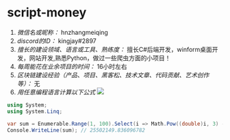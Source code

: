 # script-money

1. *微信名或昵称：* hnzhangmeiqing
2. *discord的ID：* kingjay#2897
3. *擅长的建设领域、语言或工具、熟练度：* 擅长C#后端开发，winform桌面开发，网站开发,熟悉Python，做过一些爬虫方面的小项目！
4. *每周能花在业余项目的时间：* 16小时左右
5. *区块链建设经验（产品、项目、黑客松、技术文章、代码贡献、艺术创作等）：* 无
6. *用任意编程语言计算以下公式*
![](https://latex.codecogs.com/svg.image?\sum_{n=1}^{100}\left&space;(n^{3}-\sqrt[3]{n}&space;\right&space;))

```C#
using System;
using System.Linq;

var sum = Enumerable.Range(1, 100).Select(i => Math.Pow((double)i, 3) - Math.Cbrt(i)).Sum();
Console.WriteLine(sum); // 25502149.836096782
```
